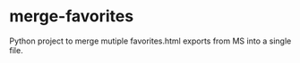 # merge-favorites
 Python project to merge mutiple favorites.html exports from MS into a single file.
